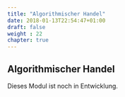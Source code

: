 ```yaml
---
title: "Algorithmischer Handel"
date: 2018-01-13T22:54:47+01:00
draft: false
weight : 22
chapter: true
---
```

## Algorithmischer Handel 
Dieses Modul ist noch in Entwicklung.